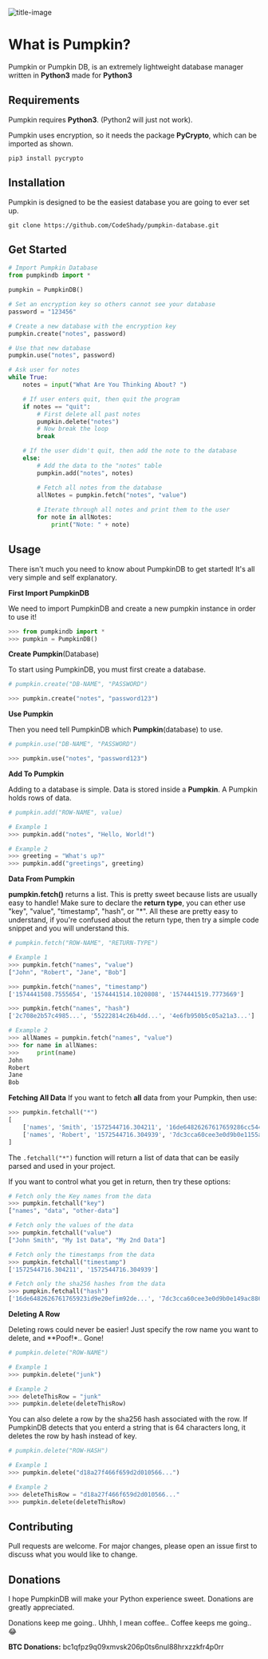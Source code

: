 
![title-image](https://i.imgur.com/lQ3xHv6.png)

# What is Pumpkin?
Pumpkin or Pumpkin DB, is an extremely lightweight database manager written in **Python3** made for **Python3**

## Requirements
Pumpkin requires **Python3**. (Python2 will just not work).

Pumpkin uses encryption, so it needs the package **PyCrypto**, which can be imported as shown.
```shell
pip3 install pycrypto
```

## Installation

Pumpkin is designed to be the easiest database you are going to ever set up.

```shell
git clone https://github.com/CodeShady/pumpkin-database.git
```

## Get Started

```python
# Import Pumpkin Database
from pumpkindb import *

pumpkin = PumpkinDB()

# Set an encryption key so others cannot see your database
password = "123456"

# Create a new database with the encryption key
pumpkin.create("notes", password)

# Use that new database
pumpkin.use("notes", password)

# Ask user for notes
while True:
	notes = input("What Are You Thinking About? ")

	# If user enters quit, then quit the program
	if notes == "quit":
		# First delete all past notes
		pumpkin.delete("notes")
		# Now break the loop
		break

	# If the user didn't quit, then add the note to the database
	else:
		# Add the data to the "notes" table
		pumpkin.add("notes", notes)

		# Fetch all notes from the database
		allNotes = pumpkin.fetch("notes", "value")
		
		# Iterate through all notes and print them to the user
		for note in allNotes:
			print("Note: " + note)

```

## Usage

There isn't much you need to know about PumpkinDB to get started! It's all very simple and self explanatory.

**First Import PumpkinDB**

We need to import PumpkinDB and create a new pumpkin instance in order to use it!
```python
>>> from pumpkindb import *
>>> pumpkin = PumpkinDB()
```

**Create Pumpkin**(Database)

To start using PumpkinDB, you must first create a database.
```python
# pumpkin.create("DB-NAME", "PASSWORD")

>>> pumpkin.create("notes", "password123")
```

**Use Pumpkin**

Then you need tell PumpkinDB which **Pumpkin**(database) to use. 
```python
# pumpkin.use("DB-NAME", "PASSWORD")

>>> pumpkin.use("notes", "password123") 
```

**Add To Pumpkin**

Adding to a database is simple. Data is stored inside a **Pumpkin**. A Pumpkin holds rows of data.
```python
# pumpkin.add("ROW-NAME", value)

# Example 1
>>> pumpkin.add("notes", "Hello, World!")

# Example 2
>>> greeting = "What's up?"
>>> pumpkin.add("greetings", greeting)
```

**Data From Pumpkin**

**pumpkin.fetch()** returns a list. This is pretty sweet because lists are usually easy to handle! Make sure to declare the **return type**, you can ether use "key", "value", "timestamp", "hash", or "*". All these are pretty easy to understand, if you're confused about the return type, then try a simple code snippet and you will understand this.
```python
# pumpkin.fetch("ROW-NAME", "RETURN-TYPE")

# Example 1
>>> pumpkin.fetch("names", "value")
["John", "Robert", "Jane", "Bob"]

>>> pumpkin.fetch("names", "timestamp")
['1574441508.7555654', '1574441514.1020808', '1574441519.7773669']

>>> pumpkin.fetch("names", "hash")
['2c708e2b57c4985...', '55222814c26b4dd...', '4e6fb950b5c05a21a3...']

# Example 2
>>> allNames = pumpkin.fetch("names", "value")
>>> for name in allNames:
>>>		print(name)
John
Robert
Jane
Bob
```

**Fetching All Data**
If you want to fetch **all** data from your Pumpkin, then use: 
```python
>>> pumpkin.fetchall("*")
[
	['names', 'Smith', '1572544716.304211', '16de64826267617659286cc544a4a49ac8825a5965879e20c684591e678317bc'],
	['names', 'Robert', '1572544716.304939', '7dc3cca60cee3e0d9b0e1155a39d7d78ff1748fb85c9bc3525cc192cd62c82b1']
]
```
The ```.fetchall("*")``` function will return a list of data that can be easily parsed and used in your project.

If you want to control what you get in return, then try these options:
```python
# Fetch only the Key names from the data
>>> pumpkin.fetchall("key")
["names", "data", "other-data"]
```

```python
# Fetch only the values of the data
>>> pumpkin.fetchall("value")
["John Smith", "My 1st Data", "My 2nd Data"]
```
```python
# Fetch only the timestamps from the data
>>> pumpkin.fetchall("timestamp")
['1572544716.304211', '1572544716.304939']
```
```python
# Fetch only the sha256 hashes from the data
>>> pumpkin.fetchall("hash")
['16de6482626761765923id9e20efim92de...', '7dc3cca60cee3e0d9b0e149ac88678317bc...']
```

**Deleting A Row**


Deleting rows could never be easier! Just specify the row name you want to delete, and **Poof!*.. Gone!
```python
# pumpkin.delete("ROW-NAME")

# Example 1
>>> pumpkin.delete("junk")

# Example 2
>>> deleteThisRow = "junk"
>>> pumpkin.delete(deleteThisRow)
```

You can also delete a row by the sha256 hash associated with the row. If PumpkinDB detects that you enterd a string that is 64 characters long, it deletes the row by hash instead of key.
```python
# pumpkin.delete("ROW-HASH")

# Example 1
>>> pumpkin.delete("d18a27f466f659d2d010566...")

# Example 2
>>> deleteThisRow = "d18a27f466f659d2d010566..."
>>> pumpkin.delete(deleteThisRow)
```

## Contributing
Pull requests are welcome. For major changes, please open an issue first to discuss what you would like to change.


## Donations
I hope PumpkinDB will make your Python experience sweet. Donations are greatly appreciated.

Donations keep me going.. Uhhh, I mean coffee.. Coffee keeps me going.. :joy:

**BTC Donations:** bc1qfpz9q09xmvsk206p0ts6nul88hrxzzkfr4p0rr
